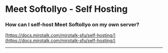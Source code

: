 # Meet Softollyo - Self Hosting

### How can I self-host Meet Softollyo on my own server?

[https://docs.mirotalk.com/mirotalk-sfu/self-hosting/](https://docs.mirotalk.com/mirotalk-sfu/self-hosting/)

---
